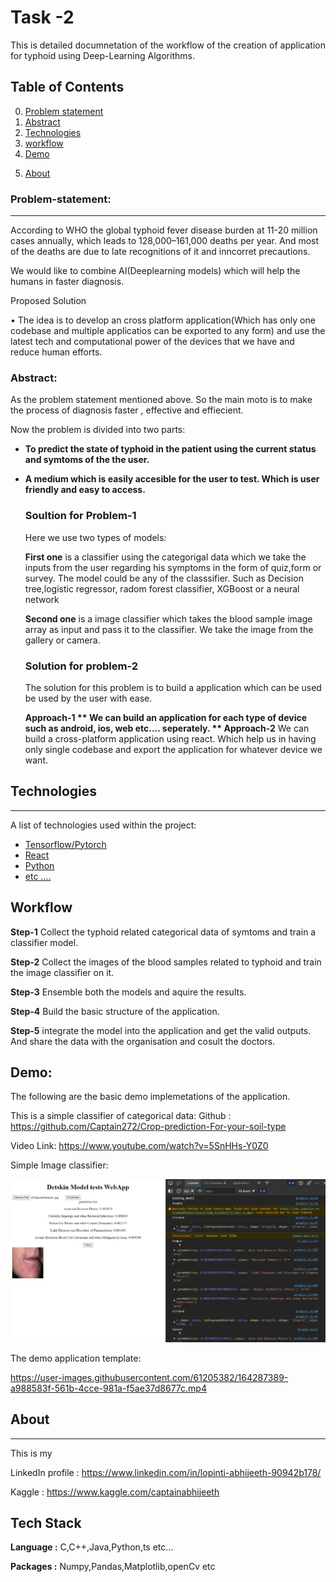 # Task -2 
This is detailed documnetation of the workflow of the creation of application for typhoid using Deep-Learning Algorithms.

## Table of Contents

0. [Problem statement](#problem-statement) 
1. [Abstract](#Abstract)
2. [Technologies](#technologies)
3. [workflow](#workflow)
4. [Demo](#Demo)
<!-- 5. [Improvement in algorithm](#Improvement) -->
5. [About](#About)

### Problem-statement: 
***

According to WHO the global typhoid fever disease burden at 11-20 million cases annually, which leads to 128,000–161,000 deaths per year.
And most of the deaths are due to late recognitions of it and inncorret precautions.

We would like to combine AI(Deeplearning models) which will help the humans in faster diagnosis.

Proposed Solution

• The idea is to develop an cross platform application(Which has only one codebase and multiple applicatios can be exported to any form) and use the latest tech and computational power of the devices that we have and reduce human efforts.

<!-- ### Screenshot
![Image text](https://www.united-internet.de/fileadmin/user_upload/Brands/Downloads/Logo_IONOS_by.jpg) -->


### Abstract:
As the problem statement mentioned above. So the main moto is to make the process of diagnosis faster , effective and effiecient.

Now the problem is divided into two parts:
* **To predict the state of typhoid in the patient using the current status and symtoms of 	the the user.**
* **A medium which is easily accesible for the user to test. Which is user friendly and easy to access.**
  
  ### Soultion for Problem-1
  
  Here we use two types of models:

  **First one** is a classifier using the categorigal data which we take the inputs from the 		user regarding his symptoms	in the form of quiz,form or survey.
  The model could be any of the classsifier.
  Such as Decision tree,logistic regressor, radom forest classifier, XGBoost or a neural  		network
  
  **Second one** is a image classifier which takes the blood sample image array as input 	and pass it to the classifier.
  We take the image from the gallery or camera.
  
  ### Solution for problem-2
  
  The solution for this problem is to build a application which can be used be used by the user with ease.
  
  **Approach-1 **
  We can build an application for each type of device such as android, ios, web etc....
  seperately.
 ** Approach-2** 
  We can build a cross-platform application using react. Which help us in having only single codebase and export the application for whatever device we want.

## Technologies
***
A list of technologies used within the project:
* [Tensorflow/Pytorch](https://example.com)
* [React](https://example.com)
* [Python](https://example.com)
* [etc ....](https://example.com)

## Workflow
**Step-1**
Collect the typhoid related categorical data of symtoms and train a classifier model.

**Step-2**
Collect the images of the blood samples related to typhoid and train the image classifier on it.

**Step-3**
Ensemble both the models and aquire the results.

**Step-4**
Build the basic structure of the application.

**Step-5**
integrate the model into the application and get the valid outputs. And share the data with the organisation and cosult the doctors.

## Demo:
The following are the basic demo implemetations of the application.

This is a simple classifier of categorical data:
Github : https://github.com/Captain272/Crop-prediction-For-your-soil-type

Video Link: https://www.youtube.com/watch?v=5SnHHs-Y0Z0

Simple Image classifier:

![Image text](./classifier.jpg)



The demo application template:



https://user-images.githubusercontent.com/61205382/164287389-a988583f-561b-4cce-981a-f5ae37d8677c.mp4



## About
***
This is my

LinkedIn profile : https://www.linkedin.com/in/lopinti-abhijeeth-90942b178/

Kaggle : https://www.kaggle.com/captainabhijeeth

## Tech Stack

**Language :** C,C++,Java,Python,ts etc...

**Packages :** Numpy,Pandas,Matplotlib,openCv etc